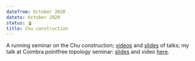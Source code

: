 ```yaml
---
datefrom: October 2020
dateto: October 2020
status: 🪴
title: Chu construction
---
```


A running seminar on the Chu construction; [videos](https://compose.ioc.ee/chu/) and [slides](stuff/dusko-chu.pdf) of talks; my talk at Coimbra pointfree topology seminar: [slides](stuff/dualities.pdf) and video [here](https://bham-ac-uk.zoom.us/rec/play/LFRubGk4oWwI3WRDRyGid4rgrie7b-hqODpp1G8HDt--0ToPN2GNqe25Jqsjy4dpaXXTBGJgB1902H9F.-PSXnVnpIjsDaA_2?continueMode=true&_x_zm_rtaid=hhBrE5hTS9K9MCe2_L1Jqw.1607169222927.c60b4983e92098a22cc203256a5a1788&_x_zm_rhtaid=793).